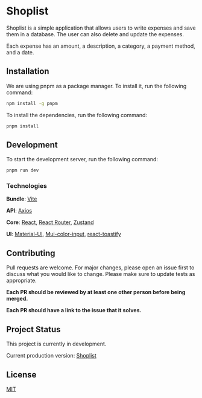 # Shoplist

Shoplist is a simple application that allows users to write expenses and save them in a database.
The user can also delete and update the expenses.

Each expense has an amount, a description, a category, a payment method, and a date.

## Installation

We are using pnpm as a package manager. To install it, run the following command:

```bash
npm install -g pnpm
```

To install the dependencies, run the following command:

```bash
pnpm install
```

## Development

To start the development server, run the following command:

```bash
pnpm run dev
```

### Technologies
**Bundle**: [Vite](https://vitejs.dev/)

**API**: [Axios](https://axios-http.com/)

**Core**: [React](https://reactjs.org/), [React Router](https://reactrouter.com/), [Zustand](https://zustand.surge.sh/)

**UI**: [Material-UI](https://material-ui.com/), [Mui-color-input](https://www.npmjs.com/package/mui-color-input), [react-toastify](https://fkhadra.github.io/react-toastify/introduction)

## Contributing

Pull requests are welcome. For major changes, please open an issue first
to discuss what you would like to change. Please make sure to update tests as appropriate.

**Each PR should be reviewed by at least one other person before being merged.** 

**Each PR should have a link to the issue that it solves.**

## Project Status

This project is currently in development.

Current production version: [Shoplist](https://shoplist-fe.vercel.app/)

## License

[MIT](https://choosealicense.com/licenses/mit/)